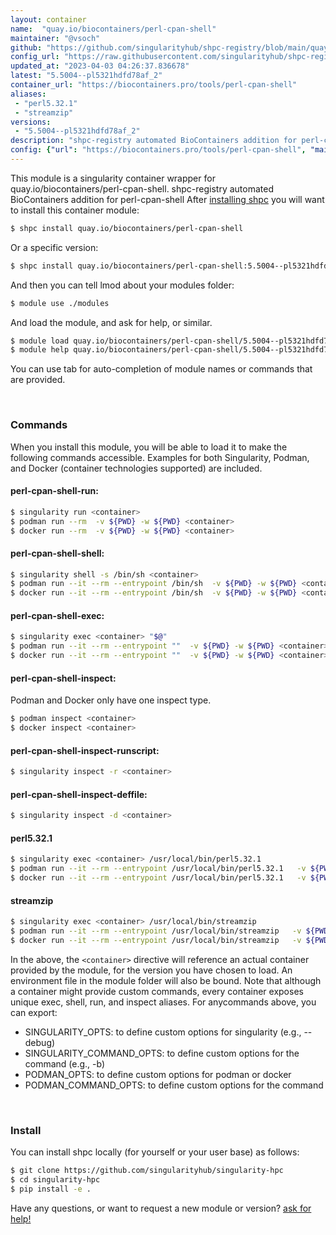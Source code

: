 ```yaml
---
layout: container
name:  "quay.io/biocontainers/perl-cpan-shell"
maintainer: "@vsoch"
github: "https://github.com/singularityhub/shpc-registry/blob/main/quay.io/biocontainers/perl-cpan-shell/container.yaml"
config_url: "https://raw.githubusercontent.com/singularityhub/shpc-registry/main/quay.io/biocontainers/perl-cpan-shell/container.yaml"
updated_at: "2023-04-03 04:26:37.836678"
latest: "5.5004--pl5321hdfd78af_2"
container_url: "https://biocontainers.pro/tools/perl-cpan-shell"
aliases:
 - "perl5.32.1"
 - "streamzip"
versions:
 - "5.5004--pl5321hdfd78af_2"
description: "shpc-registry automated BioContainers addition for perl-cpan-shell"
config: {"url": "https://biocontainers.pro/tools/perl-cpan-shell", "maintainer": "@vsoch", "description": "shpc-registry automated BioContainers addition for perl-cpan-shell", "latest": {"5.5004--pl5321hdfd78af_2": "sha256:0727799473042c5211a008eb3006ca95bac3a732c9cc85d8814c6ae1a18313c0"}, "tags": {"5.5004--pl5321hdfd78af_2": "sha256:0727799473042c5211a008eb3006ca95bac3a732c9cc85d8814c6ae1a18313c0"}, "docker": "quay.io/biocontainers/perl-cpan-shell", "aliases": {"perl5.32.1": "/usr/local/bin/perl5.32.1", "streamzip": "/usr/local/bin/streamzip"}}
---
```


This module is a singularity container wrapper for quay.io/biocontainers/perl-cpan-shell.
shpc-registry automated BioContainers addition for perl-cpan-shell
After [installing shpc](#install) you will want to install this container module:


```bash
$ shpc install quay.io/biocontainers/perl-cpan-shell
```

Or a specific version:

```bash
$ shpc install quay.io/biocontainers/perl-cpan-shell:5.5004--pl5321hdfd78af_2
```

And then you can tell lmod about your modules folder:

```bash
$ module use ./modules
```

And load the module, and ask for help, or similar.

```bash
$ module load quay.io/biocontainers/perl-cpan-shell/5.5004--pl5321hdfd78af_2
$ module help quay.io/biocontainers/perl-cpan-shell/5.5004--pl5321hdfd78af_2
```

You can use tab for auto-completion of module names or commands that are provided.

<br>

### Commands

When you install this module, you will be able to load it to make the following commands accessible.
Examples for both Singularity, Podman, and Docker (container technologies supported) are included.

#### perl-cpan-shell-run:

```bash
$ singularity run <container>
$ podman run --rm  -v ${PWD} -w ${PWD} <container>
$ docker run --rm  -v ${PWD} -w ${PWD} <container>
```

#### perl-cpan-shell-shell:

```bash
$ singularity shell -s /bin/sh <container>
$ podman run --it --rm --entrypoint /bin/sh  -v ${PWD} -w ${PWD} <container>
$ docker run --it --rm --entrypoint /bin/sh  -v ${PWD} -w ${PWD} <container>
```

#### perl-cpan-shell-exec:

```bash
$ singularity exec <container> "$@"
$ podman run --it --rm --entrypoint ""  -v ${PWD} -w ${PWD} <container> "$@"
$ docker run --it --rm --entrypoint ""  -v ${PWD} -w ${PWD} <container> "$@"
```

#### perl-cpan-shell-inspect:

Podman and Docker only have one inspect type.

```bash
$ podman inspect <container>
$ docker inspect <container>
```

#### perl-cpan-shell-inspect-runscript:

```bash
$ singularity inspect -r <container>
```

#### perl-cpan-shell-inspect-deffile:

```bash
$ singularity inspect -d <container>
```


#### perl5.32.1

```bash
$ singularity exec <container> /usr/local/bin/perl5.32.1
$ podman run --it --rm --entrypoint /usr/local/bin/perl5.32.1   -v ${PWD} -w ${PWD} <container> -c " $@"
$ docker run --it --rm --entrypoint /usr/local/bin/perl5.32.1   -v ${PWD} -w ${PWD} <container> -c " $@"
```


#### streamzip

```bash
$ singularity exec <container> /usr/local/bin/streamzip
$ podman run --it --rm --entrypoint /usr/local/bin/streamzip   -v ${PWD} -w ${PWD} <container> -c " $@"
$ docker run --it --rm --entrypoint /usr/local/bin/streamzip   -v ${PWD} -w ${PWD} <container> -c " $@"
```



In the above, the `<container>` directive will reference an actual container provided
by the module, for the version you have chosen to load. An environment file in the
module folder will also be bound. Note that although a container
might provide custom commands, every container exposes unique exec, shell, run, and
inspect aliases. For anycommands above, you can export:

 - SINGULARITY_OPTS: to define custom options for singularity (e.g., --debug)
 - SINGULARITY_COMMAND_OPTS: to define custom options for the command (e.g., -b)
 - PODMAN_OPTS: to define custom options for podman or docker
 - PODMAN_COMMAND_OPTS: to define custom options for the command

<br>

### Install

You can install shpc locally (for yourself or your user base) as follows:

```bash
$ git clone https://github.com/singularityhub/singularity-hpc
$ cd singularity-hpc
$ pip install -e .
```

Have any questions, or want to request a new module or version? [ask for help!](https://github.com/singularityhub/singularity-hpc/issues)